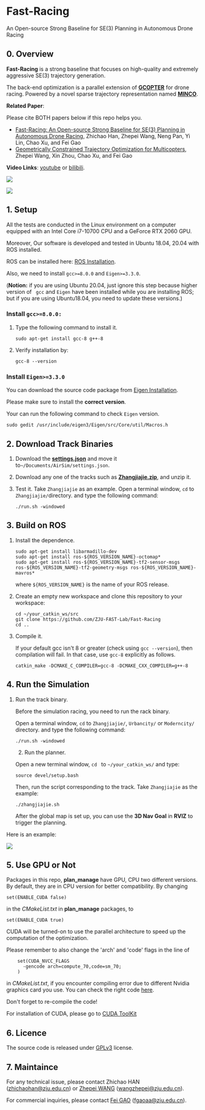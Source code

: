 # Fast-Racing

An Open-source Strong Baseline for SE(3) Planning in Autonomous Drone Racing

## 0. Overview
**Fast-Racing** is a strong baseline that focuses on high-quality and extremely aggressive SE(3) trajectory generation. 

The back-end optimization is a parallel extension of [__GCOPTER__](https://github.com/ZJU-FAST-Lab/GCOPTER) for drone racing. Powered by a novel sparse trajectory representation named [__MINCO__](https://arxiv.org/pdf/2103.00190.pdf).

**Related Paper**: 

Please cite BOTH papers below if this repo helps you.

- [Fast-Racing: An Open-source Strong Baseline for SE(3) Planning in Autonomous Drone Racing](https://arxiv.org/abs/2105.10276), Zhichao Han, Zhepei Wang, Neng Pan, Yi Lin, Chao Xu, and Fei Gao
- [Geometrically Constrained Trajectory Optimization for Multicopters](https://arxiv.org/abs/2103.00190), Zhepei Wang, Xin Zhou, Chao Xu, and Fei Gao

**Video Links**: [youtube](https://www.youtube.com/watch?v=kjSU2vXCXXg) or [bilibili](https://www.bilibili.com/video/BV1sq4y1779e/).

![](figs/1.gif)

![](figs/2.gif)

## 1. Setup
All the tests are conducted in the Linux environment on a computer equipped with an Intel Core i7-10700 CPU and a GeForce RTX 2060 GPU.

Moreover, Our software is developed and tested in Ubuntu 18.04, 20.04 with ROS installed.

ROS can be installed here: [ROS Installation](http://wiki.ros.org/ROS/Installation).

Also,  we need to install `gcc>=8.0.0` and `Eigen>=3.3.0`.

(**Notion:** if you are using Ubuntu 20.04, just ignore this step because higher version of  ` gcc` and `Eigen` have been installed while you are installing ROS; but if you are using Ubuntu18.04, you need to update these versions.)

### Install `gcc>=8.0.0:`

 1. Type the following command to install it.

    ```
    sudo apt-get install gcc-8 g++-8
    ```

 2. Verify installation by:

    ```
    gcc-8 --version
    ```

### Install `Eigen>=3.3.0`

You can download the source code package from [Eigen Installation](https://eigen.tuxfamily.org/index.php?title=Main_Page).

Please make sure to install the **correct version**.

Your can run the following command to check `Eigen` version.

```
sudo gedit /usr/include/eigen3/Eigen/src/Core/util/Macros.h
```

## 2. Download Track Binaries

1. Download the [**settings.json**](https://github.com/ZJU-FAST-Lab/Fast-Racing/releases/tag/v1.0) and move it to`~/Documents/AirSim/settings.json`.

2. Download any one of the tracks such as [**Zhangjiajie.zip**](https://github.com/ZJU-FAST-Lab/Fast-Racing/releases/tag/v1.0), and unzip it.

3. Test it. Take `Zhangjiajie` as an example. Open a terminal window, `cd` to `Zhangjiajie/`directory. and type the following command:

   ```
   ./run.sh -windowed
   ```

## 3. Build on ROS

1. Install the dependence.

   ```
   sudo apt-get install libarmadillo-dev
   sudo apt-get install ros-${ROS_VERSION_NAME}-octomap*
   sudo apt-get install ros-${ROS_VERSION_NAME}-tf2-sensor-msgs ros-${ROS_VERSION_NAME}-tf2-geometry-msgs ros-${ROS_VERSION_NAME}-mavros*
   ```

   where `${ROS_VERSION_NAME}` is the name of your ROS release.

2. Create an empty new workspace and clone this repository to your workspace: 

   ```
   cd ~/your_catkin_ws/src
   git clone https://github.com/ZJU-FAST-Lab/Fast-Racing
   cd ..
   ```

3. Compile it.

   If your default gcc isn't 8 or greater (check using `gcc --version`), then compilation will fail. In that case, use `gcc-8` explicitly as follows.

   ```
   catkin_make -DCMAKE_C_COMPILER=gcc-8 -DCMAKE_CXX_COMPILER=g++-8 
   ```

## 4. Run the Simulation

 1. Run the track binary.

    Before the simulation racing, you need to run the rack binary.

    Open a terminal window, `cd` to `Zhangjiajie/`, `Urbancity/` or `Moderncity/` directory. and type the following command:

    ```
    ./run.sh -windowed
    ```

	2. Run the planner.

    Open a new terminal window, `cd ` to `~/your_catkin_ws/` and type:

    ```
    source devel/setup.bash
    ```

    Then, run the script corresponding to the track. Take `Zhangjiajie` as the example:

    ```
    ./zhangjiajie.sh 
    ```

    After the global map is set up, you can use the **3D Nav Goal** in **RVIZ** to trigger the planning.

Here is an example:

![](figs/3.gif)

 ## 5. Use GPU or Not

Packages in this repo, **plan_manage** have GPU, CPU two different versions. By default, they are in CPU version for better compatibility. By changing

 ```
set(ENABLE_CUDA false)
 ```

 in the _CMakeList.txt_ in ****plan_manage**** packages, to

 ```
set(ENABLE_CUDA true)
 ```

CUDA will be turned-on to use the parallel architecture to speed up the computation of the optimization. 

Please remember to also change the 'arch' and 'code' flags in the line of 

```
    set(CUDA_NVCC_FLAGS 
      -gencode arch=compute_70,code=sm_70;
    ) 
```

in _CMakeList.txt_, if you encounter compiling error due to different Nvidia graphics card you use. You can check the right code [here](https://github.com/tpruvot/ccminer/wiki/Compatibility).

Don't forget to re-compile the code!

For installation of CUDA, please go to [CUDA ToolKit](https://developer.nvidia.com/cuda-toolkit)

## 6. Licence
The source code is released under [GPLv3](http://www.gnu.org/licenses/) license.

## 7. Maintaince

For any technical issue, please contact Zhichao HAN (zhichaohan@zju.edu.cn) or [Zhepei WANG](https://zhepeiwang.github.io/) (wangzhepei@zju.edu.cn). 

For commercial inquiries, please contact [Fei GAO](https://ustfei.com/) (fgaoaa@zju.edu.cn).
